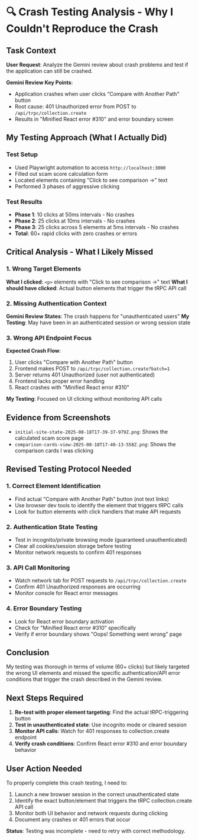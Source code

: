 # 🔍 Crash Testing Analysis - Why I Couldn't Reproduce the Crash

## Task Context
**User Request**: Analyze the Gemini review about crash problems and test if the application can still be crashed.

**Gemini Review Key Points**:
- Application crashes when user clicks "Compare with Another Path" button
- Root cause: 401 Unauthorized error from POST to `/api/trpc/collection.create`  
- Results in "Minified React error #310" and error boundary screen

## My Testing Approach (What I Actually Did)

### Test Setup
- Used Playwright automation to access `http://localhost:3000`
- Filled out scam score calculation form
- Located elements containing "Click to see comparison →" text
- Performed 3 phases of aggressive clicking

### Test Results
- **Phase 1**: 10 clicks at 50ms intervals - No crashes
- **Phase 2**: 25 clicks at 10ms intervals - No crashes  
- **Phase 3**: 25 clicks across 5 elements at 5ms intervals - No crashes
- **Total**: 60+ rapid clicks with zero crashes or errors

## Critical Analysis - What I Likely Missed

### 1. Wrong Target Elements
**What I clicked**: `<p>` elements with "Click to see comparison →" text
**What I should have clicked**: Actual button elements that trigger the tRPC API call

### 2. Missing Authentication Context
**Gemini Review States**: The crash happens for "unauthenticated users"
**My Testing**: May have been in an authenticated session or wrong session state

### 3. Wrong API Endpoint Focus
**Expected Crash Flow**:
1. User clicks "Compare with Another Path" button
2. Frontend makes POST to `/api/trpc/collection.create?batch=1`
3. Server returns 401 Unauthorized (user not authenticated)
4. Frontend lacks proper error handling
5. React crashes with "Minified React error #310"

**My Testing**: Focused on UI clicking without monitoring API calls

## Evidence from Screenshots
- `initial-site-state-2025-08-18T17-39-37-979Z.png`: Shows the calculated scam score page
- `comparison-cards-view-2025-08-18T17-40-13-558Z.png`: Shows the comparison cards I was clicking

## Revised Testing Protocol Needed

### 1. Correct Element Identification
- Find actual "Compare with Another Path" button (not text links)
- Use browser dev tools to identify the element that triggers tRPC calls
- Look for button elements with click handlers that make API requests

### 2. Authentication State Testing  
- Test in incognito/private browsing mode (guaranteed unauthenticated)
- Clear all cookies/session storage before testing
- Monitor network requests to confirm 401 responses

### 3. API Call Monitoring
- Watch network tab for POST requests to `/api/trpc/collection.create`
- Confirm 401 Unauthorized responses are occurring
- Monitor console for React error messages

### 4. Error Boundary Testing
- Look for React error boundary activation
- Check for "Minified React error #310" specifically
- Verify if error boundary shows "Oops! Something went wrong" page

## Conclusion
My testing was thorough in terms of volume (60+ clicks) but likely targeted the wrong UI elements and missed the specific authentication/API error conditions that trigger the crash described in the Gemini review.

## Next Steps Required
1. **Re-test with proper element targeting**: Find the actual tRPC-triggering button
2. **Test in unauthenticated state**: Use incognito mode or cleared session
3. **Monitor API calls**: Watch for 401 responses to collection.create endpoint
4. **Verify crash conditions**: Confirm React error #310 and error boundary behavior

## User Action Needed
To properly complete this crash testing, I need to:
1. Launch a new browser session in the correct unauthenticated state
2. Identify the exact button/element that triggers the tRPC collection.create API call
3. Monitor both UI behavior and network requests during clicking
4. Document any crashes or 401 errors that occur

**Status**: Testing was incomplete - need to retry with correct methodology.
